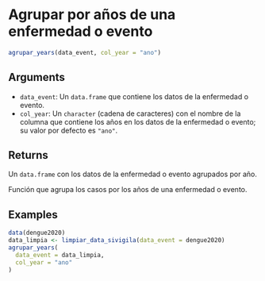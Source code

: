 # Agrupar por años de una enfermedad o evento

```r
agrupar_years(data_event, col_year = "ano")
```

## Arguments

- `data_event`: Un `data.frame` que contiene los datos de la enfermedad o evento.
- `col_year`: Un `character` (cadena de caracteres) con el nombre de la columna que contiene los años en los datos de la enfermedad o evento; su valor por defecto es `"ano"`.

## Returns

Un `data.frame` con los datos de la enfermedad o evento agrupados por año.

Función que agrupa los casos por los años de una enfermedad o evento.

## Examples

```r
data(dengue2020)
data_limpia <- limpiar_data_sivigila(data_event = dengue2020)
agrupar_years(
  data_event = data_limpia,
  col_year = "ano"
)
```
